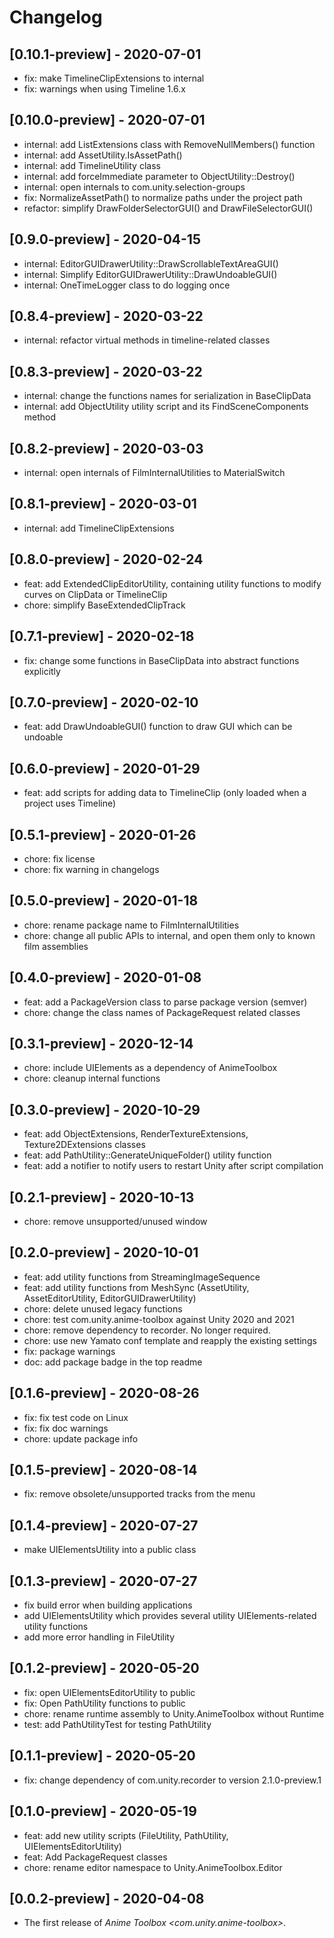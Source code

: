 # Changelog

## [0.10.1-preview] - 2020-07-01

* fix: make TimelineClipExtensions to internal
* fix: warnings when using Timeline 1.6.x

## [0.10.0-preview] - 2020-07-01

* internal: add ListExtensions class with RemoveNullMembers() function 
* internal: add AssetUtility.IsAssetPath() 
* internal: add TimelineUtility class
* internal: add forceImmediate parameter to ObjectUtility::Destroy()
* internal: open internals to com.unity.selection-groups
* fix:  NormalizeAssetPath() to normalize paths under the project path
* refactor: simplify DrawFolderSelectorGUI() and DrawFileSelectorGUI() 

## [0.9.0-preview] - 2020-04-15

* internal: EditorGUIDrawerUtility::DrawScrollableTextAreaGUI()
* internal: Simplify EditorGUIDrawerUtility::DrawUndoableGUI()
* internal: OneTimeLogger class to do logging once

## [0.8.4-preview] - 2020-03-22
* internal: refactor virtual methods in timeline-related classes

## [0.8.3-preview] - 2020-03-22
* internal: change the functions names for serialization in BaseClipData 
* internal: add ObjectUtility utility script and its FindSceneComponents method 

## [0.8.2-preview] - 2020-03-03
* internal: open internals of FilmInternalUtilities to MaterialSwitch

## [0.8.1-preview] - 2020-03-01
* internal: add TimelineClipExtensions 

## [0.8.0-preview] - 2020-02-24
* feat: add ExtendedClipEditorUtility, containing utility functions to modify curves on ClipData or TimelineClip
* chore: simplify BaseExtendedClipTrack

## [0.7.1-preview] - 2020-02-18
* fix: change some functions in BaseClipData into abstract functions explicitly

## [0.7.0-preview] - 2020-02-10
* feat: add DrawUndoableGUI() function to draw GUI which can be undoable

## [0.6.0-preview] - 2020-01-29
* feat: add scripts for adding data to TimelineClip (only loaded when a project uses Timeline)

## [0.5.1-preview] - 2020-01-26
* chore: fix license
* chore: fix warning in changelogs

## [0.5.0-preview] - 2020-01-18
* chore: rename package name to FilmInternalUtilities
* chore: change all public APIs to internal, and open them only to known film assemblies


## [0.4.0-preview] - 2020-01-08

* feat: add a PackageVersion class to parse package version (semver) 
* chore: change the class names of PackageRequest related classes

## [0.3.1-preview] - 2020-12-14

* chore: include UIElements as a dependency of AnimeToolbox
* chore: cleanup internal functions 

## [0.3.0-preview] - 2020-10-29

* feat: add ObjectExtensions, RenderTextureExtensions, Texture2DExtensions classes 
* feat: add PathUtility::GenerateUniqueFolder() utility function
* feat: add a notifier to notify users to restart Unity after script compilation


## [0.2.1-preview] - 2020-10-13

* chore: remove unsupported/unused window

## [0.2.0-preview] - 2020-10-01

* feat: add utility functions from StreamingImageSequence
* feat: add utility functions from MeshSync (AssetUtility, AssetEditorUtility, EditorGUIDrawerUtility) 
* chore: delete unused legacy functions
* chore: test com.unity.anime-toolbox against Unity 2020 and 2021
* chore: remove dependency to recorder. No longer required.
* chore: use new Yamato conf template and reapply the existing settings
* fix: package warnings
* doc: add package badge in the top readme


## [0.1.6-preview] - 2020-08-26

* fix: fix test code on Linux
* fix: fix doc warnings
* chore: update package info 

## [0.1.5-preview] - 2020-08-14

* fix: remove obsolete/unsupported tracks from the menu

## [0.1.4-preview] - 2020-07-27

* make UIElementsUtility into a public class 

## [0.1.3-preview] - 2020-07-27

* fix build error when building applications
* add UIElementsUtility which provides several utility UIElements-related utility functions
* add more error handling in FileUtility 

## [0.1.2-preview] - 2020-05-20

* fix: open UIElementsEditorUtility to public	
* fix: Open PathUtility functions to public
* chore: rename runtime assembly to Unity.AnimeToolbox without Runtime
* test: add PathUtilityTest for testing PathUtility

## [0.1.1-preview] - 2020-05-20

* fix: change dependency of com.unity.recorder to version 2.1.0-preview.1


## [0.1.0-preview] - 2020-05-19

* feat: add new utility scripts (FileUtility, PathUtility, UIElementsEditorUtility)
* feat: Add PackageRequest classes 
* chore: rename editor namespace to Unity.AnimeToolbox.Editor

## [0.0.2-preview] - 2020-04-08

* The first release of *Anime Toolbox \<com.unity.anime-toolbox\>*.


